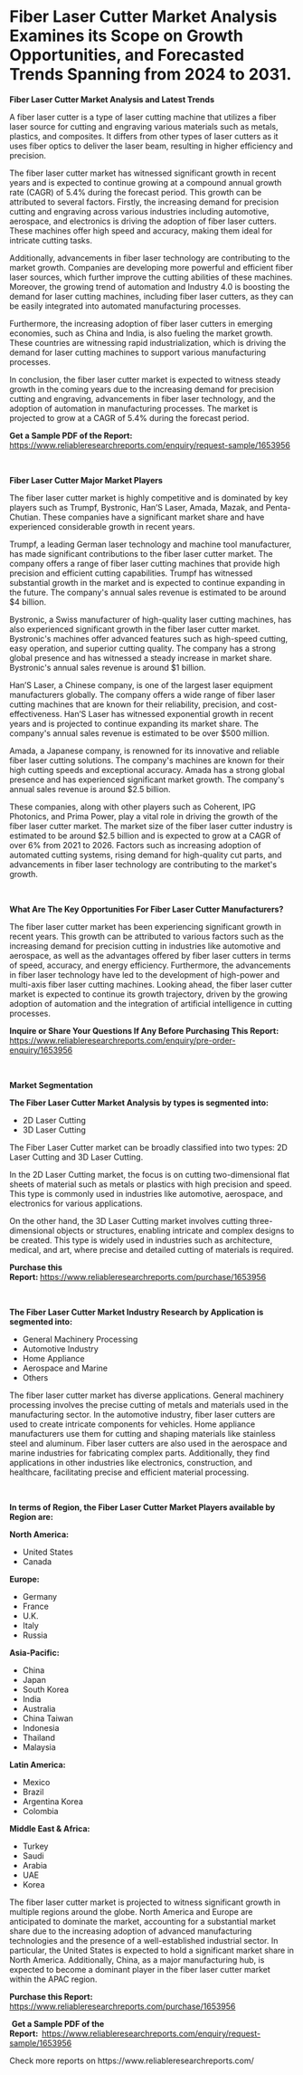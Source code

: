 <p><h1>Fiber Laser Cutter Market Analysis Examines its Scope on Growth Opportunities, and Forecasted Trends Spanning from 2024 to 2031.</h1></p><p><strong>Fiber Laser Cutter Market Analysis and Latest Trends</strong></p>
<p><p>A fiber laser cutter is a type of laser cutting machine that utilizes a fiber laser source for cutting and engraving various materials such as metals, plastics, and composites. It differs from other types of laser cutters as it uses fiber optics to deliver the laser beam, resulting in higher efficiency and precision.</p><p>The fiber laser cutter market has witnessed significant growth in recent years and is expected to continue growing at a compound annual growth rate (CAGR) of 5.4% during the forecast period. This growth can be attributed to several factors. Firstly, the increasing demand for precision cutting and engraving across various industries including automotive, aerospace, and electronics is driving the adoption of fiber laser cutters. These machines offer high speed and accuracy, making them ideal for intricate cutting tasks.</p><p>Additionally, advancements in fiber laser technology are contributing to the market growth. Companies are developing more powerful and efficient fiber laser sources, which further improve the cutting abilities of these machines. Moreover, the growing trend of automation and Industry 4.0 is boosting the demand for laser cutting machines, including fiber laser cutters, as they can be easily integrated into automated manufacturing processes.</p><p>Furthermore, the increasing adoption of fiber laser cutters in emerging economies, such as China and India, is also fueling the market growth. These countries are witnessing rapid industrialization, which is driving the demand for laser cutting machines to support various manufacturing processes.</p><p>In conclusion, the fiber laser cutter market is expected to witness steady growth in the coming years due to the increasing demand for precision cutting and engraving, advancements in fiber laser technology, and the adoption of automation in manufacturing processes. The market is projected to grow at a CAGR of 5.4% during the forecast period.</p></p>
<p><strong>Get a Sample PDF of the Report:&nbsp;</strong> <a href="https://www.reliableresearchreports.com/enquiry/request-sample/1653956">https://www.reliableresearchreports.com/enquiry/request-sample/1653956</a></p>
<p>&nbsp;</p>
<p><strong>Fiber Laser Cutter Major Market Players</strong></p>
<p><p>The fiber laser cutter market is highly competitive and is dominated by key players such as Trumpf, Bystronic, Han’S Laser, Amada, Mazak, and Penta-Chutian. These companies have a significant market share and have experienced considerable growth in recent years.</p><p>Trumpf, a leading German laser technology and machine tool manufacturer, has made significant contributions to the fiber laser cutter market. The company offers a range of fiber laser cutting machines that provide high precision and efficient cutting capabilities. Trumpf has witnessed substantial growth in the market and is expected to continue expanding in the future. The company's annual sales revenue is estimated to be around $4 billion.</p><p>Bystronic, a Swiss manufacturer of high-quality laser cutting machines, has also experienced significant growth in the fiber laser cutter market. Bystronic's machines offer advanced features such as high-speed cutting, easy operation, and superior cutting quality. The company has a strong global presence and has witnessed a steady increase in market share. Bystronic's annual sales revenue is around $1 billion.</p><p>Han’S Laser, a Chinese company, is one of the largest laser equipment manufacturers globally. The company offers a wide range of fiber laser cutting machines that are known for their reliability, precision, and cost-effectiveness. Han’S Laser has witnessed exponential growth in recent years and is projected to continue expanding its market share. The company's annual sales revenue is estimated to be over $500 million.</p><p>Amada, a Japanese company, is renowned for its innovative and reliable fiber laser cutting solutions. The company's machines are known for their high cutting speeds and exceptional accuracy. Amada has a strong global presence and has experienced significant market growth. The company's annual sales revenue is around $2.5 billion.</p><p>These companies, along with other players such as Coherent, IPG Photonics, and Prima Power, play a vital role in driving the growth of the fiber laser cutter market. The market size of the fiber laser cutter industry is estimated to be around $2.5 billion and is expected to grow at a CAGR of over 6% from 2021 to 2026. Factors such as increasing adoption of automated cutting systems, rising demand for high-quality cut parts, and advancements in fiber laser technology are contributing to the market's growth.</p></p>
<p>&nbsp;</p>
<p><strong>What Are The Key Opportunities For Fiber Laser Cutter Manufacturers?</strong></p>
<p><p>The fiber laser cutter market has been experiencing significant growth in recent years. This growth can be attributed to various factors such as the increasing demand for precision cutting in industries like automotive and aerospace, as well as the advantages offered by fiber laser cutters in terms of speed, accuracy, and energy efficiency. Furthermore, the advancements in fiber laser technology have led to the development of high-power and multi-axis fiber laser cutting machines. Looking ahead, the fiber laser cutter market is expected to continue its growth trajectory, driven by the growing adoption of automation and the integration of artificial intelligence in cutting processes.</p></p>
<p><strong>Inquire or Share Your Questions If Any Before Purchasing This Report:</strong> <a href="https://www.reliableresearchreports.com/enquiry/pre-order-enquiry/1653956">https://www.reliableresearchreports.com/enquiry/pre-order-enquiry/1653956</a></p>
<p>&nbsp;</p>
<p><strong>Market Segmentation</strong></p>
<p><strong>The Fiber Laser Cutter Market Analysis by types is segmented into:</strong></p>
<p><ul><li>2D Laser Cutting</li><li>3D Laser Cutting</li></ul></p>
<p><p>The Fiber Laser Cutter market can be broadly classified into two types: 2D Laser Cutting and 3D Laser Cutting. </p><p>In the 2D Laser Cutting market, the focus is on cutting two-dimensional flat sheets of material such as metals or plastics with high precision and speed. This type is commonly used in industries like automotive, aerospace, and electronics for various applications.</p><p>On the other hand, the 3D Laser Cutting market involves cutting three-dimensional objects or structures, enabling intricate and complex designs to be created. This type is widely used in industries such as architecture, medical, and art, where precise and detailed cutting of materials is required.</p></p>
<p><strong>Purchase this Report:&nbsp;</strong><a href="https://www.reliableresearchreports.com/purchase/1653956">https://www.reliableresearchreports.com/purchase/1653956</a></p>
<p>&nbsp;</p>
<p><strong>The Fiber Laser Cutter Market Industry Research by Application is segmented into:</strong></p>
<p><ul><li>General Machinery Processing</li><li>Automotive Industry</li><li>Home Appliance</li><li>Aerospace and Marine</li><li>Others</li></ul></p>
<p><p>The fiber laser cutter market has diverse applications. General machinery processing involves the precise cutting of metals and materials used in the manufacturing sector. In the automotive industry, fiber laser cutters are used to create intricate components for vehicles. Home appliance manufacturers use them for cutting and shaping materials like stainless steel and aluminum. Fiber laser cutters are also used in the aerospace and marine industries for fabricating complex parts. Additionally, they find applications in other industries like electronics, construction, and healthcare, facilitating precise and efficient material processing.</p></p>
<p>&nbsp;</p>
<p><strong>In terms of Region, the Fiber Laser Cutter Market Players available by Region are:</strong></p>
<p>
    <p> <strong> North America: </strong>
        <ul>
            <li>United States</li>
            <li>Canada</li>
        </ul>
        </p> 
    <p> <strong> Europe: </strong>
        <ul>
            <li>Germany</li>
            <li>France</li>
            <li>U.K.</li>
            <li>Italy</li>
            <li>Russia</li>
        </ul>
        </p> 
    <p> <strong> Asia-Pacific: </strong>
        <ul>
            <li>China</li>
            <li>Japan</li>
            <li>South Korea</li>
            <li>India</li>
            <li>Australia</li>
            <li>China Taiwan</li>
            <li>Indonesia</li>
            <li>Thailand</li>
            <li>Malaysia</li>
        </ul>
        </p> 
    <p> <strong> Latin America: </strong>
        <ul>
            <li>Mexico</li>
            <li>Brazil</li>
            <li>Argentina Korea</li>
            <li>Colombia</li>
        </ul>
        </p> 
    <p> <strong> Middle East & Africa: </strong>
        <ul>
            <li>Turkey</li>
            <li>Saudi</li>
            <li>Arabia</li>
            <li>UAE</li>
            <li>Korea</li>
        </ul>
    </p>
    </p>
<p><p>The fiber laser cutter market is projected to witness significant growth in multiple regions around the globe. North America and Europe are anticipated to dominate the market, accounting for a substantial market share due to the increasing adoption of advanced manufacturing technologies and the presence of a well-established industrial sector. In particular, the United States is expected to hold a significant market share in North America. Additionally, China, as a major manufacturing hub, is expected to become a dominant player in the fiber laser cutter market within the APAC region.</p></p>
<p><strong>Purchase this Report: </strong><a href="https://www.reliableresearchreports.com/purchase/1653956">https://www.reliableresearchreports.com/purchase/1653956</a></p>
<p>&nbsp;<strong>Get a Sample PDF of the Report:&nbsp;&nbsp;</strong><a href="https://www.reliableresearchreports.com/enquiry/request-sample/1653956">https://www.reliableresearchreports.com/enquiry/request-sample/1653956</a></p>
<p><strong></strong></p>
<p>Check more reports on https://www.reliableresearchreports.com/</p>